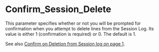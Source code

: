 # Confirm_Session_Delete

This parameter specifies whether or not you will be prompted for confirmation when you attempt to delete lines from the Session Log. Its value is either 1 (confirmation is required) or 0. The default is 1.

See also [Confirm on Deletion from Session log on page 1](../../The%20APL%20Environment/Configuration%20Dialog%20Session%20Tab.htm#Confirm_Session_Delete).
